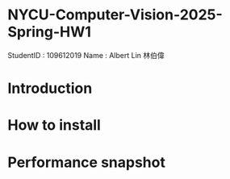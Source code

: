 # NYCU-Computer-Vision-2025-Spring-HW1
StudentID : 109612019
Name : Albert Lin 林伯偉

# Introduction

# How to install

# Performance snapshot
